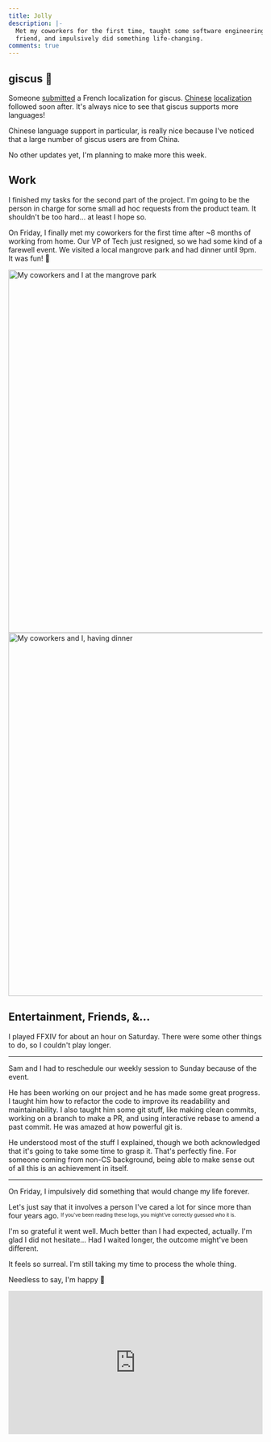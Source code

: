```yaml
---
title: Jolly
description: |-
  Met my coworkers for the first time, taught some software engineering to a
  friend, and impulsively did something life-changing.
comments: true
---
```


## giscus 💎

Someone [submitted][french-pr] a French localization for giscus.
[Chinese][chinese-pr1] [localization][chinese-pr2] followed soon after. It's
always nice to see that giscus supports more languages!

Chinese language support in particular, is really nice because I've noticed that
a large number of giscus users are from China.

No other updates yet, I'm planning to make more this week.

## Work

I finished my tasks for the second part of the project. I'm going to be the
person in charge for some small ad hoc requests from the product team. It
shouldn't be too hard... at least I hope so.

On Friday, I finally met my coworkers for the first time after ~8 months of
working from home. Our VP of Tech just resigned, so we had some kind of a
farewell event. We visited a local mangrove park and had dinner until 9pm. It
was fun! 🥳

<div className="mdx-image">
  <Image
    src="https://cdn.laymonage.com/personal/img/gada1_291021.jpg"
    alt="My coworkers and I at the mangrove park"
    width="960"
    height="720" />
</div>

<div className="mdx-image">
  <Image
    src="https://cdn.laymonage.com/personal/img/gada2_291021.jpg"
    alt="My coworkers and I, having dinner"
    width="960"
    height="720" />
</div>

## Entertainment, Friends, &...

I played FFXIV for about an hour on Saturday. There were some other things to
do, so I couldn't play longer.

---

Sam and I had to reschedule our weekly session to Sunday because of the event.

He has been working on our project and he has made some great progress. I taught
him how to refactor the code to improve its readability and maintainability. I
also taught him some git stuff, like making clean commits, working on a branch
to make a PR, and using interactive rebase to amend a past commit. He was amazed
at how powerful git is.

He understood most of the stuff I explained, though we both acknowledged that
it's going to take some time to grasp it. That's perfectly fine. For someone
coming from non-CS background, being able to make sense out of all this is an
achievement in itself.

---

On Friday, I impulsively did something that would change my life forever.

Let's just say that it involves a person I've cared a lot for since more than
four years ago.
<sup className="text-white dark:text-gray-900 hover:text-gray-700 dark:hover:text-gray-300">
<sub>&#73;&#102;&#32;&#121;&#111;&#117;&#39;&#118;&#101;&#32;&#98;&#101;&#101;&#110;&#32;&#114;&#101;&#97;&#100;&#105;&#110;&#103;&#32;&#116;&#104;&#101;&#115;&#101;&#32;&#108;&#111;&#103;&#115;&#44;&#32;&#121;&#111;&#117;&#32;&#109;&#105;&#103;&#104;&#116;&#39;&#118;&#101;&#32;&#99;&#111;&#114;&#114;&#101;&#99;&#116;&#108;&#121;&#32;&#103;&#117;&#101;&#115;&#115;&#101;&#100;&#32;&#119;&#104;&#111;&#32;&#105;&#116;&#32;&#105;&#115;&#46;</sub>
</sup>

I'm so grateful it went well. Much better than I had expected, actually. I'm
glad I did not hesitate... Had I waited longer, the outcome might've been
different.

It feels so surreal. I'm still taking my time to process the whole thing.

Needless to say, I'm happy 🥰

<div style="position:relative;padding-top:56.25%;margin-bottom:4rem;">
  <iframe src="https://www.youtube.com/embed/_bYzFTBDHu4" title="YouTube" frameborder="0" allow="accelerometer; autoplay; clipboard-write; encrypted-media; gyroscope; picture-in-picture" allowfullscreen style="position:absolute;top:0;left:0;width:100%;height:100%;"></iframe>
</div>

[french-pr]: https://github.com/giscus/giscus/pull/202
[chinese-pr1]: https://github.com/giscus/giscus/pull/204
[chinese-pr2]: https://github.com/giscus/giscus/pull/206
